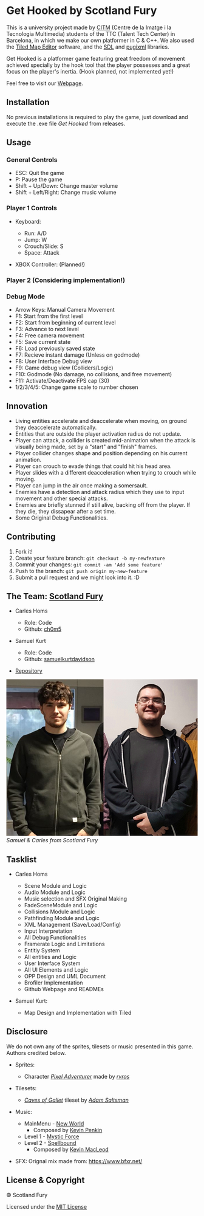 # Get Hooked by Scotland Fury
This is a university project made by [CITM](https://www.citm.upc.edu/ing/) (Centre de la Imatge i la Tecnologia Multimedia) students of the TTC (Talent Tech Center) in Barcelona, in which we make our own platformer in C & C++. We also used the [Tiled Map Editor](https://www.mapeditor.org/) software, and the [SDL](https://www.libsdl.org/) and [pugixml](https://pugixml.org/) libraries.

Get Hooked is a platformer game featuring great freedom of movement achieved specially by the hook tool that the player possesses and a great focus on the player's inertia. (Hook planned, not implemented yet!)

Feel free to visit our [Webpage](https://scotland-fury.github.io/Hook_Platformer/).

## Installation
No previous installations is required to play the game, just download and execute the .exe file *Get Hooked* from releases.

## Usage
### General Controls
* ESC: Quit the game
* P: Pause the game
* Shift + Up/Down: Change master volume
* Shift + Left/Right: Change music volume

### Player 1 Controls
* Keyboard:
	* Run: A/D
	* Jump: W
	* Crouch/Slide: S
	* Space: Attack
	
* XBOX Controller: (Planned!)

### Player 2 (Considering implementation!)

### Debug Mode
* Arrow Keys: Manual Camera Movement
* F1: Start from the first level
* F2: Start from beginning of current level
* F3: Advance to next level
* F4: Free camera movement
* F5: Save current state
* F6: Load previously saved state
* F7: Recieve instant damage (Unless on godmode)
* F8: User Interface Debug view
* F9: Game debug view (Colliders/Logic)
* F10: Godmode (No damage, no collisions, and free movement)
* F11: Activate/Deactivate FPS cap (30)
* 1/2/3/4/5: Change game scale to number chosen

## Innovation
* Living entities accelerate and deaccelerate when moving, on ground they deaccelerate automatically.
* Entities that are outside the player activation radius do not update.
* Player can attack, a collider is created mid-animation when the attack is visually being made, set by a "start" and "finish" frames.
* Player collider changes shape and position depending on his current animation.
* Player can crouch to evade things that could hit his head area.
* Player slides with a different deacceleration when trying to crouch while moving.
* Player can jump in the air once making a somersault.
* Enemies have a detection and attack radius which they use to input movement and other special attacks.
* Enemies are briefly stunned if still alive, backing off from the player. If they die, they dissapear after a set time.
* Some Original Debug Functionalities.

## Contributing
1. Fork it!
2. Create your feature branch: `git checkout -b my-newfeature`
3. Commit your changes: `git commit -am 'Add some
feature'`
4. Push to the branch: `git push origin my-new-feature`
5. Submit a pull request and we might look into it. :D

## The Team: [Scotland Fury](https://github.com/Scotland-Fury)
* Carles Homs 
  * Role: Code
  * Github: [ch0m5](https://github.com/ch0m5)

* Samuel Kurt
  * Role: Code
  * Github: [samuelkurtdavidson](https://github.com/samuelkurtdavidson)

* [Repository](https://github.com/Scotland-Fury/Hook_Platformer)

![Team Photo](https://raw.githubusercontent.com/Scotland-Fury/Hook_Platformer/master/Wiki%20Material/Team_Photo.png)
*Samuel & Carles from Scotland Fury*

## Tasklist
* Carles Homs
	* Scene Module and Logic
	* Audio Module and Logic
	* Music selection and SFX Original Making
	* FadeSceneModule and Logic
	* Collisions Module and Logic
	* Pathfinding Module and Logic
	* XML Management (Save/Load/Config)
	* Input Interpretation
	* All Debug Functionalities
	* Framerate Logic and Limitations
	* Entitiy System
	* All entities and Logic
	* User Interface System
	* All UI Elements and Logic
	* OPP Design and UML Document
	* Brofiler Implementation
	* Github Webpage and READMEs

* Samuel Kurt:
	* Map Design and Implementation with Tiled

## Disclosure
We do not own any of the sprites, tilesets or music presented in this game. Authors credited below.

* Sprites:
	* Character [*Pixel Adventurer*](https://rvros.itch.io/animated-pixel-hero) made by [*rvros*](https://rvros.itch.io/)

* Tilesets:
	* [*Caves of Gallet*](https://adamatomic.itch.io/caves-of-gallet) tileset by [*Adam Saltsman*](https://adamatomic.itch.io/) 

* Music: 
	* MainMenu - [New World](https://www.youtube.com/watch?v=uwgqElzccUE)
		* Composed by [Kevin Penkin](http://www.kpenkmusic.com/)
	* Level 1 - [Mystic Force](https://www.youtube.com/watch?v=pfryxqYSHqA&feature=youtu.be)
	* Level 2 - [Spellbound](https://www.youtube.com/watch?v=FXDThZaMO4c&feature=youtu.be)
		* Composed by [Kevin MacLeod](https://www.youtube.com/channel/UCSZXFhRIx6b0dFX3xS8L1yQ)

* SFX: Orignal mix made from: https://www.bfxr.net/

## License & Copyright 

© Scotland Fury

Licensed under the [MIT License](LICENSE)
